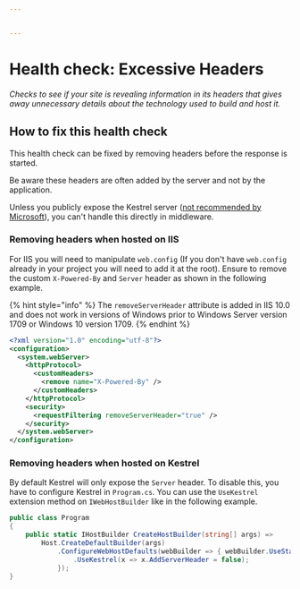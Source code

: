 ```yaml
---


---
```


# Health check: Excessive Headers

_Checks to see if your site is revealing information in its headers that gives away unnecessary details about the technology used to build and host it._

## How to fix this health check

This health check can be fixed by removing headers before the response is started.

Be aware these headers are often added by the server and not by the application.

Unless you publicly expose the Kestrel server ([not recommended by Microsoft](https://docs.microsoft.com/en-us/aspnet/core/fundamentals/servers/kestrel?view=aspnetcore-2.1&tabs=aspnetcore2x#when-to-use-kestrel-with-a-reverse-proxy)), you can't handle this directly in middleware.

### Removing headers when hosted on IIS

For IIS you will need to manipulate `web.config` (If you don't have `web.config` already in your project you will need to add it at the root). Ensure to remove the custom `X-Powered-By` and `Server` header as shown in the following example.

{% hint style="info" %}
The `removeServerHeader` attribute is added in IIS 10.0 and does not work in versions of Windows prior to Windows Server version 1709 or Windows 10 version 1709.
{% endhint %}

```xml
<?xml version="1.0" encoding="utf-8"?>
<configuration>
  <system.webServer>
    <httpProtocol>
      <customHeaders>
        <remove name="X-Powered-By" />
      </customHeaders>
    </httpProtocol>
    <security>
      <requestFiltering removeServerHeader="true" />
    </security>
  </system.webServer>
</configuration>
```

### Removing headers when hosted on Kestrel

By default Kestrel will only expose the `Server` header. To disable this, you have to configure Kestrel in `Program.cs`. You can use the `UseKestrel` extension method on `IWebHostBuilder` like in the following example.

```csharp
public class Program
{
    public static IHostBuilder CreateHostBuilder(string[] args) =>
        Host.CreateDefaultBuilder(args)
            .ConfigureWebHostDefaults(webBuilder => { webBuilder.UseStartup<Startup>()
                .UseKestrel(x => x.AddServerHeader = false);
            });
}
```

